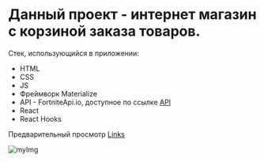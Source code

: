 # Данный проект - интернет магазин с корзиной заказа товаров.
Стек, использующийся в приложении:
- HTML
- CSS
- JS
- Фреймворк Materialize
- API - FortniteApi.io, доступное по ссылке [API](https://fortniteapi.io)
- React
- React Hooks

Предварительный просмотр [Links](https://arturirk.github.io/FortniteShop/)

![myImg](https://cdn2.unrealengine.com/14br-consoles-1920x1080-wlogo-1920x1080-432974386.jpg)
